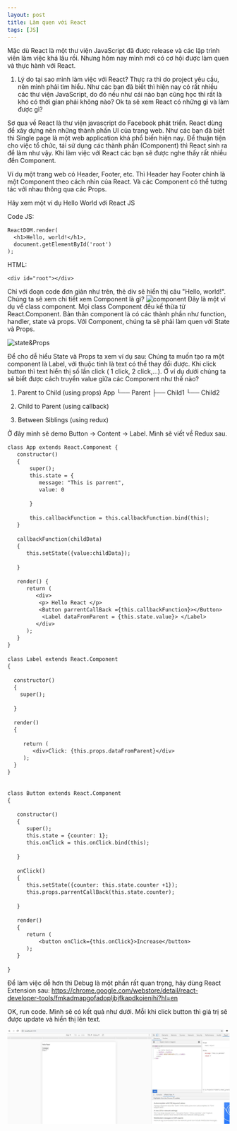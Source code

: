```yaml
---
layout: post
title: Làm quen với React
tags: [JS]
---
```


Mặc dù React là một thư viện JavaScript đã được release và các lập trình viên làm việc khá lâu rồi. Nhưng hôm nay mình mới có cơ hội được
làm quen và thực hành với React. 

1. Lý do tại sao mình làm việc với React?
Thực ra thì do project yêu cầu, nên mình phải tìm hiểu. Như các bạn đã biết thì hiện nay có rất nhiều các thư viện JavaScript, do đó nếu
như cái nào bạn cũng học thì rất là khó có thời gian phải không nào? Ok ta sẽ xem React có những gì và làm được gì?

Sơ qua về React là thư viện javascript do Facebook phát triển. React dùng để xây dựng nên những thành phần UI của trang web. Như các bạn
đã biết thì Single page là một web application khá phổ biến hiện nay. Để thuận tiện cho việc tổ chức, tái sử dụng các thành phần (Component) thì React sinh ra để làm như vậy. Khi làm việc với React các bạn sẽ được nghe thấy rất nhiều đền Component. 

Ví dụ một trang web có Header, Footer, etc. Thì Header hay Footer chính là một Component theo cách nhìn của React. Và các Component có thể tương tác với nhau thông qua các Props. 

Hãy xem một ví dụ Hello World với React JS 

Code JS: 
~~~~
ReactDOM.render(
  <h1>Hello, world!</h1>,
  document.getElementById('root')
);
~~~~
HTML: 
~~~~
<div id="root"></div>
~~~~

Chỉ với đoạn code đơn giản như trên, thẻ div sẽ hiển thị câu "Hello, world!". Chúng ta sẽ xem chi tiết xem Component là gì?
![component](https://cdn-images-1.medium.com/max/800/1*N2KU7pOcwZwKeOi3B-YBLQ.png "component")
Đây là một ví dụ về class component. Mọi class Component đều kế thừa từ React.Component. Bản thân component là có các thành phần như 
function, handler, state và props. Với Component, chúng ta sẽ phải làm quen với State và Props.

![state&Props](https://i.stack.imgur.com/wqvF2.png "State & Props")

Để cho dễ hiểu State và Props ta xem ví dụ sau: Chúng ta muốn tạo ra một component là Label, với thuộc tính là text có thể thay đổi
được. Khi click button thì text hiển thị số lần click ( 1 click, 2 click,...). Ở ví dụ dưới chúng ta sẽ biết được cách truyền value giữa các Component như thế nào?

1. Parent to Child (using props)
   App
      └── Parent
          ├── Child1
          └── Child2
2. Child to Parent (using callback)
   
3. Between Siblings (using redux)

Ở đây mình sẽ demo Button -> Content -> Label. Mình sẽ viết về Redux sau. 


~~~~
class App extends React.Component {
   constructor()
   {
	   super();
	   this.state = {
          message: "This is parrent",
          value: 0 
		  
	   }
	   
	   this.callbackFunction = this.callbackFunction.bind(this);
   }   
   
   callbackFunction(childData)
   {
      this.setState({value:childData});

   }
	
   render() {
      return (
         <div>
          <p> Hello React </p>
          <Button parrentCallBack ={this.callbackFunction}></Button>
           <Label dataFromParent = {this.state.value}> </Label>
         </div>
      );
   }
}

class Label extends React.Component
{

  constructor()
  {
    super();

  }
  
  render()
  {

     return (
        <div>Click: {this.props.dataFromParent}</div>
     );
  }
}


class Button extends React.Component
{

   constructor()
   {  
      super();
      this.state = {counter: 1};
      this.onClick = this.onClick.bind(this);

   }

   onClick()
   {
      this.setState({counter: this.state.counter +1});
      this.props.parrentCallBack(this.state.counter);

   }
   
   render()
   {
      return (
          <button onClick={this.onClick}>Increase</button> 
      );
   }

}
~~~~

Để làm việc dễ hơn thì Debug là một phần rất quan trọng, hãy dùng React Extension sau: 
https://chrome.google.com/webstore/detail/react-developer-tools/fmkadmapgofadopljbjfkapdkoienihi?hl=en

OK, run code. Mình sẽ có kết quả như dưới. Mỗi khi click button thì giá trị sẽ được update và hiển thị lên text.

![state&Props_1](https://github.com/vankhangfet/vankhangfet.github.io/blob/master/img/React_sample.JPG "State & Props")


